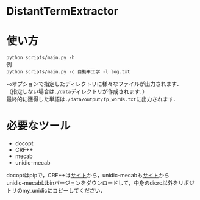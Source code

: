 # DistantTermExtractor

# 使い方
`python scripts/main.py -h`  
例  
`python scripts/main.py -c 自動車工学 -l log.txt`  


`-o`オプションで指定したディレクトリに様々なファイルが出力されます．  
（指定しない場合は`./data`ディレクトリが作成されます．）  
最終的に獲得した単語は`./data/output/fp_words.txt`に出力されます．  

# 必要なツール
* docopt
* CRF++ 
* mecab
* unidic-mecab

docoptはpipで，CRF++は[サイト][CRF++]から，unidic-mecabも[サイト][unidic]から  
unidic-mecabはbinバージョンをダウンロードして，中身のdicrc以外をリポジトリのmy_unidicにコピーしてください．  

[CRF++]: http://taku910.github.io/crfpp/
[unidic]: http://sourceforge.jp/projects/unidic/

